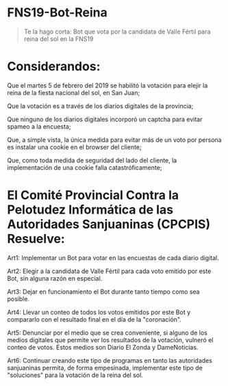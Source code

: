 # FNS19-Bot-Reina
>Te la hago corta:
  Bot que vota por la candidata de Valle Fértil para reina del sol en la FNS19

# Considerandos:

Que el martes 5 de febrero del 2019 se habilitó la votación para elejir la reina de la fiesta nacional del sol, en San Juan;

Que la votación es a través de los diarios digitales de la provincia;

Que ninguno de los diarios digitales incorporó un captcha para evitar spameo a la encuesta;

Que, a simple vista, la única medida para evitar más de un voto por persona es instalar una cookie en el browser del cliente;

Que, como toda medida de seguridad del lado del cliente, la implementación de una cookie falla catastróficamente;

# El Comité Provincial Contra la Pelotudez Informática de las Autoridades Sanjuaninas (CPCPIS) Resuelve:

Art1: Implementar un Bot para votar en las encuestas de cada diario digital.

Art2: Elegir a la candidata de Valle Fértil para cada voto emitido por este Bot, sin alguna razón en especial. 

Art3: Dejar en funcionamiento el Bot durante tanto tiempo como sea posible.

Art4: Llevar un conteo de todos los votos emitidos por este Bot y compararlo con el resultado final en el día de la "coronación".


Art5: Denunciar por el medio que se crea conveniente, si alguno de los medios digitales que permite ver los resultados de la 
votación, vulneró el conteo de votos. Estos medios son Diario El Zonda y DameNoticias.

Art6: Continuar creando este tipo de programas en tanto las autoridades sanjuaninas permita, de forma empesinada, implementar este tipo de "soluciones" para la votación de la reina del sol.

